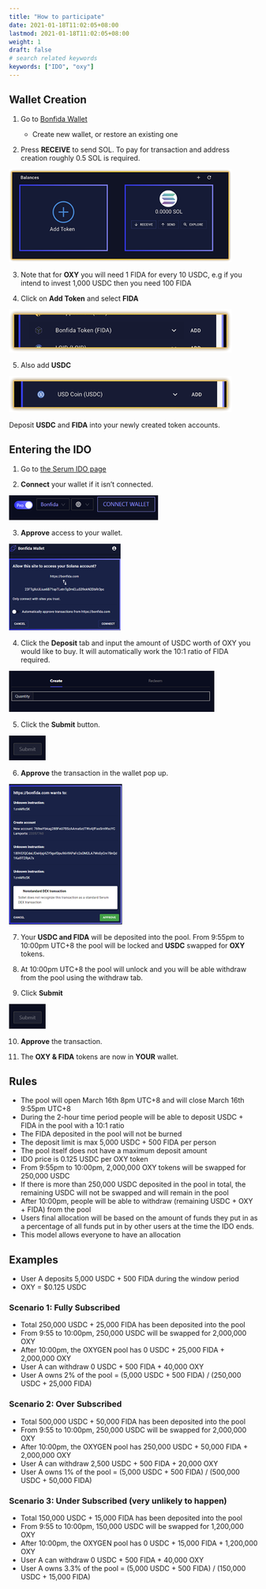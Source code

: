 ```yaml
---
title: "How to participate"
date: 2021-01-18T11:02:05+08:00
lastmod: 2021-01-18T11:02:05+08:00
weight: 1
draft: false
# search related keywords
keywords: ["IDO", "oxy"]
---
```


## Wallet Creation

1. Go to [Bonfida Wallet](https://bonfida.com/wallet)

   - Create new wallet, or restore an existing one

2. Press **RECEIVE** to send SOL. To pay for transaction and address creation roughly 0.5 SOL is required.

![1](1.png)

3. Note that for **OXY** you will need 1 FIDA for every 10 USDC, e.g if you intend to invest 1,000 USDC then you need 100 FIDA

4. Click on **Add Token** and select **FIDA**

![2](2.png)

5. Also add **USDC**

![3](3.png)

Deposit **USDC** and **FIDA** into your newly created token accounts.

## Entering the IDO

1. Go to [the Serum IDO page](https://bonfida.com/dex/#/ido)

2. **Connect** your wallet if it isn’t connected.

![4](4.png)

3. **Approve** access to your wallet.

![5](5.png)

4. Click the **Deposit** tab and input the amount of USDC worth of OXY you would like to buy. It will automatically work the 10:1 ratio of FIDA required.

![6](6.png)

5. Click the **Submit** button.

![7](7.png)

6. **Approve** the transaction in the wallet pop up.

![8](8.png)

7. Your **USDC and FIDA** will be deposited into the pool. From 9:55pm to 10:00pm UTC+8 the pool will be locked and **USDC** swapped for **OXY** tokens.

8. At 10:00pm UTC+8 the pool will unlock and you will be able withdraw from the pool using the withdraw tab.

9. Click **Submit**

![7](7.png)

10. **Approve** the transaction.

11. The **OXY & FIDA** tokens are now in **YOUR** wallet.

## Rules

- The pool will open March 16th 8pm UTC+8 and will close March 16th 9:55pm UTC+8
- During the 2-hour time period people will be able to deposit USDC + FIDA in the pool with a 10:1 ratio
- The FIDA deposited in the pool will not be burned
- The deposit limit is max 5,000 USDC + 500 FIDA per person
- The pool itself does not have a maximum deposit amount
- IDO price is 0.125 USDC per OXY token
- From 9:55pm to 10:00pm, 2,000,000 OXY tokens will be swapped for 250,000 USDC
- If there is more than 250,000 USDC deposited in the pool in total, the remaining USDC will not be swapped and will remain in the pool
- After 10:00pm, people will be able to withdraw (remaining USDC + OXY + FIDA) from the pool
- Users final allocation will be based on the amount of funds they put in as a percentage of all funds put in by other users at the time the IDO ends.
- This model allows everyone to have an allocation

## Examples

- User A deposits 5,000 USDC + 500 FIDA during the window period
- OXY = $0.125 USDC

### Scenario 1: Fully Subscribed

- Total 250,000 USDC + 25,000 FIDA has been deposited into the pool
- From 9:55 to 10:00pm, 250,000 USDC will be swapped for 2,000,000 OXY
- After 10:00pm, the OXYGEN pool has 0 USDC + 25,000 FIDA + 2,000,000 OXY
- User A can withdraw 0 USDC + 500 FIDA + 40,000 OXY
- User A owns 2% of the pool = (5,000 USDC + 500 FIDA) / (250,000 USDC + 25,000 FIDA)

### Scenario 2: Over Subscribed

- Total 500,000 USDC + 50,000 FIDA has been deposited into the pool
- From 9:55 to 10:00pm, 250,000 USDC will be swapped for 2,000,000 OXY
- After 10:00pm, the OXYGEN pool has 250,000 USDC + 50,000 FIDA + 2,000,000 OXY
- User A can withdraw 2,500 USDC + 500 FIDA + 20,000 OXY
- User A owns 1% of the pool = (5,000 USDC + 500 FIDA) / (500,000 USDC + 50,000 FIDA)

### Scenario 3: Under Subscribed (very unlikely to happen)

- Total 150,000 USDC + 15,000 FIDA has been deposited into the pool
- From 9:55 to 10:00pm, 150,000 USDC will be swapped for 1,200,000 OXY
- After 10:00pm, the OXYGEN pool has 0 USDC + 15,000 FIDA + 1,200,000 OXY
- User A can withdraw 0 USDC + 500 FIDA + 40,000 OXY
- User A owns 3.3% of the pool = (5,000 USDC + 500 FIDA) / (150,000 USDC + 15,000 FIDA)
